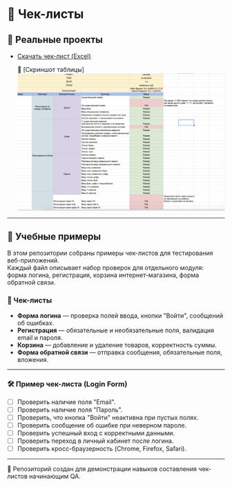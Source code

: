 # 📂 Чек-листы

## 🔎 Реальные проекты
- [Скачать чек-лист (Excel)](./lamodachecklist.xlsx)
  
  📸 [Скриншот таблицы]
![Lamoda checklist](lamoda-checklist.png)

---

## 🧩 Учебные примеры
В этом репозитории собраны примеры чек-листов для тестирования веб-приложений.  
Каждый файл описывает набор проверок для отдельного модуля: форма логина, регистрация, корзина интернет-магазина, форма обратной связи.  

### 📂 Чек-листы
- **Форма логина** — проверка полей ввода, кнопки "Войти", сообщений об ошибках.  
- **Регистрация** — обязательные и необязательные поля, валидация email и пароля.  
- **Корзина** — добавление и удаление товаров, корректность суммы.  
- **Форма обратной связи** — отправка сообщения, обязательные поля, вложения.  

---

### 🛠️ Пример чек-листа (Login Form)

- [ ] Проверить наличие поля "Email".  
- [ ] Проверить наличие поля "Пароль".  
- [ ] Проверить, что кнопка "Войти" неактивна при пустых полях.  
- [ ] Проверить сообщение об ошибке при неверном пароле.  
- [ ] Проверить успешный вход с корректными данными.  
- [ ] Проверить переход в личный кабинет после логина.  
- [ ] Проверить кросс-браузерность (Chrome, Firefox, Safari).  

---

📌 Репозиторий создан для демонстрации навыков составления чек-листов начинающим QA.
